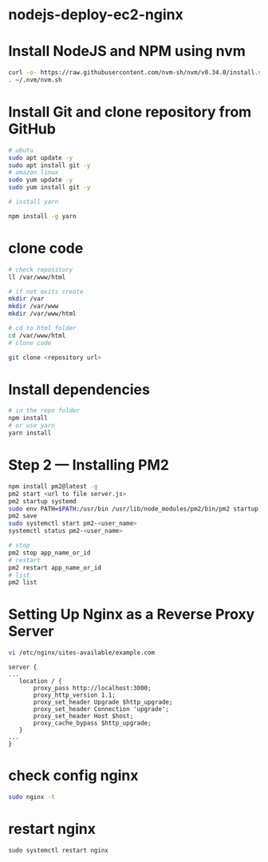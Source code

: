 # nodejs-deploy-ec2-nginx
# Install NodeJS and NPM using nvm
```bash 
curl -o- https://raw.githubusercontent.com/nvm-sh/nvm/v0.34.0/install.sh | bash
. ~/.nvm/nvm.sh
```

# Install Git and clone repository from GitHub
```bash 
# ubutu
sudo apt update -y
sudo apt install git -y
# amazon linux
sudo yum update -y
sudo yum install git -y

# install yarn

npm install -g yarn
```
# clone code
```bash
# check repository
ll /var/www/html

# if not exits create
mkdir /var
mkdir /var/www
mkdir /var/www/html

# cd to html folder
cd /var/www/html
# clone code

git clone <repository url>

```

# Install dependencies
```bash 
# in the repo folder
npm install
# or use yarn
yarn install

```
# Step 2 — Installing PM2
```bash
npm install pm2@latest -g
pm2 start <url to file server.js>
pm2 startup systemd
sudo env PATH=$PATH:/usr/bin /usr/lib/node_modules/pm2/bin/pm2 startup systemd -u <user_name> --hp /home/<user_name>
pm2 save
sudo systemctl start pm2-<user_name>
systemctl status pm2-<user_name>

# stop
pm2 stop app_name_or_id
# restart
pm2 restart app_name_or_id
# list
pm2 list

```
# Setting Up Nginx as a Reverse Proxy Server
```bash 
vi /etc/nginx/sites-available/example.com
 ```
 
 ```
 server {
...
    location / {
        proxy_pass http://localhost:3000;
        proxy_http_version 1.1;
        proxy_set_header Upgrade $http_upgrade;
        proxy_set_header Connection 'upgrade';
        proxy_set_header Host $host;
        proxy_cache_bypass $http_upgrade;
    }
...
}
 
 ```

# check config nginx
```bash
sudo nginx -t
```
# restart nginx
```
sudo systemctl restart nginx
```


















